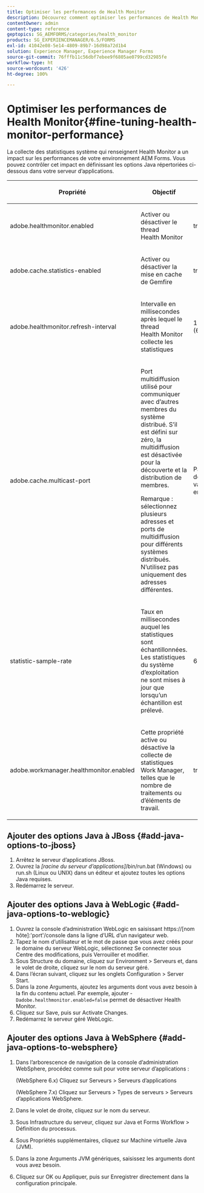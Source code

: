 ```yaml
---
title: Optimiser les performances de Health Monitor
description: Découvrez comment optimiser les performances de Health Monitor. Contrôlez les statistiques système qui affectent les performances de l’environnement de formulaires à l’aide de l’option de paramétrage JAVA.
contentOwner: admin
content-type: reference
geptopics: SG_AEMFORMS/categories/health_monitor
products: SG_EXPERIENCEMANAGER/6.5/FORMS
exl-id: 41042e08-5e14-4809-89b7-16d98a72d1b4
solution: Experience Manager, Experience Manager Forms
source-git-commit: 76fffb11c56dbf7ebee9f6805ae0799cd32985fe
workflow-type: ht
source-wordcount: '426'
ht-degree: 100%

---
```


# Optimiser les performances de Health Monitor{#fine-tuning-health-monitor-performance}

La collecte des statistiques système qui renseignent Health Monitor a un impact sur les performances de votre environnement AEM Forms. Vous pouvez contrôler cet impact en définissant les options Java répertoriées ci-dessous dans votre serveur d’applications.

<table>
 <thead>
  <tr>
   <th><p>Propriété</p></th>
   <th><p>Objectif</p></th>
   <th><p>Valeur par défaut</p></th>
  </tr>
 </thead>
 <tbody>
  <tr>
   <td><p>adobe.healthmonitor.enabled</p></td>
   <td><p>Activer ou désactiver le thread Health Monitor</p></td>
   <td><p>true</p></td>
  </tr>
  <tr>
   <td><p>adobe.cache.statistics-enabled</p></td>
   <td><p>Activer ou désactiver la mise en cache de Gemfire</p></td>
   <td><p>true</p></td>
  </tr>
  <tr>
   <td><p>adobe.healthmonitor.refresh-interval</p></td>
   <td><p>Intervalle en millisecondes après lequel le thread Health Monitor collecte les statistiques</p></td>
   <td><p>10 minutes (600 000 millisecondes)</p></td>
  </tr>
  <tr>
   <td><p>adobe.cache.multicast-port</p></td>
   <td><p>Port multidiffusion utilisé pour communiquer avec d’autres membres du système distribué. S’il est défini sur zéro, la multidiffusion est désactivée pour la découverte et la distribution de membres. </p><p>Remarque : sélectionnez plusieurs adresses et ports de multidiffusion pour différents systèmes distribués. N’utilisez pas uniquement des adresses différentes.</p></td>
   <td><p>Pas de valeur par défaut. Les valeurs valides sont comprises entre 0 et 65 535.</p></td>
  </tr>
  <tr>
   <td><p>statistic-sample-rate</p></td>
   <td><p>Taux en millisecondes auquel les statistiques sont échantillonnées. Les statistiques du système d’exploitation ne sont mises à jour que lorsqu’un échantillon est prélevé.</p></td>
   <td><p>600 000</p></td>
  </tr>
  <tr>
   <td><p>adobe.workmanager.healthmonitor.enabled</p></td>
   <td><p>Cette propriété active ou désactive la collecte de statistiques Work Manager, telles que le nombre de traitements ou d’éléments de travail.</p></td>
   <td><p>true</p></td>
  </tr>
 </tbody>
</table>

## Ajouter des options Java à JBoss {#add-java-options-to-jboss}

1. Arrêtez le serveur d’applications JBoss.
1. Ouvrez la *[racine du serveur d’applications]*/bin/run.bat (Windows) ou run.sh (Linux ou UNIX) dans un éditeur et ajoutez toutes les options Java requises.
1. Redémarrez le serveur.

## Ajouter des options Java à WebLogic {#add-java-options-to-weblogic}

1. Ouvrez la console d’administration WebLogic en saisissant https://[nom hôte]:&#39;port&#39;/console dans la ligne d’URL d’un navigateur web.
1. Tapez le nom d’utilisateur et le mot de passe que vous avez créés pour le domaine du serveur WebLogic, sélectionnez Se connecter sous Centre des modifications, puis Verrouiller et modifier.
1. Sous Structure du domaine, cliquez sur Environment > Serveurs et, dans le volet de droite, cliquez sur le nom du serveur géré.
1. Dans l’écran suivant, cliquez sur les onglets Configuration > Server Start.
1. Dans la zone Arguments, ajoutez les arguments dont vous avez besoin à la fin du contenu actuel. Par exemple, ajouter ‑ `Dadobe.healthmonitor.enabled=false` permet de désactiver Health Monitor.
1. Cliquez sur Save, puis sur Activate Changes.
1. Redémarrez le serveur géré WebLogic.

## Ajouter des options Java à WebSphere {#add-java-options-to-websphere}

1. Dans l’arborescence de navigation de la console d’administration WebSphere, procédez comme suit pour votre serveur d’applications :

   (WebSphere 6.x) Cliquez sur Serveurs > Serveurs d’applications

   (WebSphere 7.x) Cliquez sur Serveurs > Types de serveurs > Serveurs d’applications WebSphere.

1. Dans le volet de droite, cliquez sur le nom du serveur.
1. Sous Infrastructure du serveur, cliquez sur Java et Forms Workflow > Définition du processus.
1. Sous Propriétés supplémentaires, cliquez sur Machine virtuelle Java (JVM).
1. Dans la zone Arguments JVM génériques, saisissez les arguments dont vous avez besoin.
1. Cliquez sur OK ou Appliquer, puis sur Enregistrer directement dans la configuration principale.
